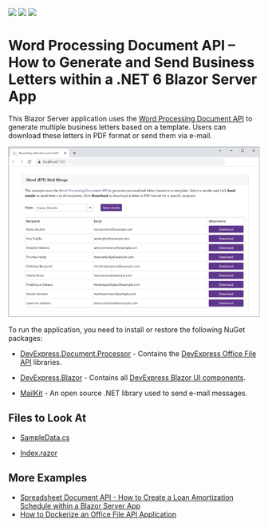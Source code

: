 <!-- default badges list -->
![](https://img.shields.io/endpoint?url=https://codecentral.devexpress.com/api/v1/VersionRange/301388415/21.1.2%2B)
[![](https://img.shields.io/badge/Open_in_DevExpress_Support_Center-FF7200?style=flat-square&logo=DevExpress&logoColor=white)](https://supportcenter.devexpress.com/ticket/details/T937121)
[![](https://img.shields.io/badge/📖_How_to_use_DevExpress_Examples-e9f6fc?style=flat-square)](https://docs.devexpress.com/GeneralInformation/403183)
<!-- default badges end -->
# Word Processing Document API – How to Generate and Send Business Letters within a .NET 6 Blazor Server App

This Blazor Server application uses the [Word Processing Document API](https://www.devexpress.com/products/net/office-file-api/word/) to generate multiple business letters based on a template. Users can download these letters in PDF format or send them via e-mail.

![Word Processing - Final App](./images/word-processing-blazor-final-app.png)

To run the application, you need to install or restore the following NuGet packages:

* [DevExpress.Document.Processor](https://nuget.devexpress.com/packages/DevExpress.Document.Processor/) - Contains the [DevExpress Office File API](https://www.devexpress.com/products/net/office-file-api/) libraries.

* [DevExpress.Blazor](https://nuget.devexpress.com/packages/DevExpress.Blazor/) - Contains all [DevExpress Blazor UI components](https://www.devexpress.com/blazor/).

* [MailKit](https://www.nuget.org/packages/MailKit/) - An open source .NET library used to send e-mail messages.

## Files to Look At

* [SampleData.cs](./CS/BlazorApp_WordDocumentAPI/Data/SampleData.cs)

* [Index.razor](./CS/BlazorApp_WordDocumentAPI/Pages/Index.razor)

## More Examples

- [Spreadsheet Document API - How to Create a Loan Amortization Schedule within a Blazor Server App](https://github.com/DevExpress-Examples/spreadsheet-document-api-create-loan-amortization-schedule-within-blazor-server-app)
- [How to Dockerize an Office File API Application](https://github.com/DevExpress-Examples/dockerize-office-file-api-app)

